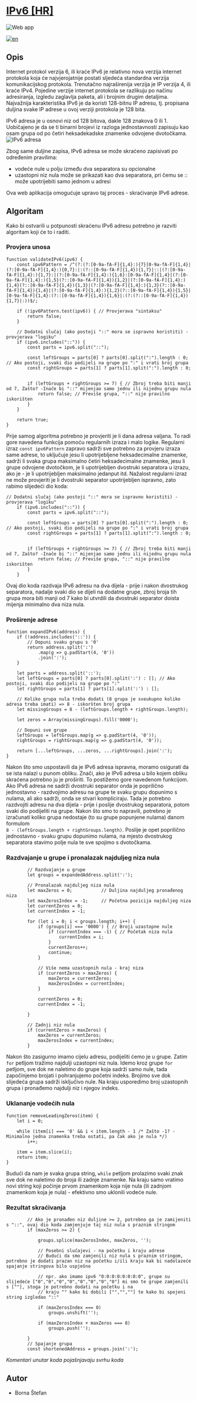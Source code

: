# [IPv6 [HR]](https://boki01.github.io/ipv6-beautifier/)
![Web app](https://github.com/user-attachments/assets/62dc6704-f8c8-49f8-a7d5-a778e1ac2ec4)

[![en](https://img.shields.io/badge/lang-EN-red.svg)](https://github.com/boki01/ipv6-beautifier/blob/main/README.en.md)

## Opis

Internet protokol verzija 6, ili kraće IPv6 je relativno nova verzija internet protokola koja će najvjerojatnije postati sljedeća standardna verzija komunikacijskog protokola. Trenutačno najraširenija verzija je IP verzija 4, ili kraće IPv4. Pojedine verzije internet protokola se razlikuju po načinu adresiranja, izgledu zaglavlja paketa, ali i brojnim drugim detaljima. Najvažnija karakteristika IPv6 je da koristi 128-bitnu IP adresu, tj. propisana duljina svake IP adrese u ovoj verziji protokola je 128 bita.

IPv6 adresa je u osnovi niz od 128 bitova, dakle 128 znakova 0 ili 1. Uobičajeno je da se ti binarni brojevi iz razloga jednostavnosti zapisuju kao osam grupa od po četiri heksadekadske znamenke odvojene dvotočkama.
![IPv6 adresa](https://github.com/user-attachments/assets/6225108e-a1c3-4590-b82a-bda3b20dd267)

Zbog same duljine zapisa, IPv6 adresa se može skraćeno zapisivati po određenim pravilima:
* vodeće nule u polju između dva separatora su opcionalne
* uzastopni niz nula može se prikazati kao dva separatora, pri čemu se :: može upotrijebiti samo jednom u adresi

Ova web aplikacija omogućuje upravo taj proces - skraćivanje IPv6 adrese. 

## Algoritam

Kako bi ostvarili u potpunosti skraćenu IPv6 adresu potrebno je razviti algoritam koji će to i raditi. 

### Provjera unosa
```
function validateIPv6(ipv6) {
    const ipv6Pattern = /^(?:(?:[0-9a-fA-F]{1,4}:){7}[0-9a-fA-F]{1,4}|(?:[0-9a-fA-F]{1,4}:){0,7}:|:(?::[0-9a-fA-F]{1,4}){1,7}|::|(?:[0-9a-fA-F]{1,4}:){1,7}:|(?:[0-9a-fA-F]{1,4}:){1,6}:[0-9a-fA-F]{1,4}|(?:[0-9a-fA-F]{1,4}:){1,5}(?::[0-9a-fA-F]{1,4}){1,2}|(?:[0-9a-fA-F]{1,4}:){1,4}(?::[0-9a-fA-F]{1,4}){1,3}|(?:[0-9a-fA-F]{1,4}:){1,3}(?::[0-9a-fA-F]{1,4}){1,4}|(?:[0-9a-fA-F]{1,4}:){1,2}(?::[0-9a-fA-F]{1,4}){1,5}|[0-9a-fA-F]{1,4}:(?::[0-9a-fA-F]{1,4}){1,6}|:(?:(?::[0-9a-fA-F]{1,4}){1,7}|:))$/;

    if (!ipv6Pattern.test(ipv6)) { // Provjerava "sintaksu"
        return false;
    }

    // Dodatni slučaj (ako postoji "::" mora se ispravno koristiti) - provjerava "logiku"
    if (ipv6.includes("::")) {
        const parts = ipv6.split("::");

        const leftGroups = parts[0] ? parts[0].split(":").length : 0; // Ako postoji, svaki dio podijeli na grupe po ":" i vrati broj grupa
        const rightGroups = parts[1] ? parts[1].split(":").length : 0;


        if (leftGroups + rightGroups >= 7) { // Zbroj treba biti manji od 7, Zašto? -Inače bi "::" mijenjao samo jednu ili nijednu grupu nula
            return false; // Previše grupa, "::" nije pravilno iskorišten
        }
    }

    return true;
}

```
Prije samog algoritma potrebno je provjeriti je li dana adresa valjana. To radi gore navedena funkcija pomoću regularnih izraza i malo logike. 
Regularni izraz `const ipv6Pattern` zapravo sadrži sve potrebno za provjeru izraza same adrese, to uključuje jesu li upotrijebljene heksadecimalne znamenke, sadrži li svaka grupa maksimalno četiri heksadecimalne znamenke, jesu li grupe odvojene dvotočkom, je li upotrijebljen dvostruki separatora u izrazu, ako je - je li upotrijebljen maksimalno jedanput itd.
Nažalost regularni izraz ne može provjeriti je li dvostruki separator upotrijebljen ispravno, zato rabimo slijedeći dio koda:
```
// Dodatni slučaj (ako postoji "::" mora se ispravno koristiti) - provjerava "logiku"
    if (ipv6.includes("::")) {
        const parts = ipv6.split("::");

        const leftGroups = parts[0] ? parts[0].split(":").length : 0; // Ako postoji, svaki dio podijeli na grupe po ":" i vrati broj grupa
        const rightGroups = parts[1] ? parts[1].split(":").length : 0;


        if (leftGroups + rightGroups >= 7) { // Zbroj treba biti manji od 7, Zašto? -Inače bi "::" mijenjao samo jednu ili nijednu grupu nula
            return false; // Previše grupa, "::" nije pravilno iskorišten
        }
    }
```
Ovaj dio koda razdvaja IPv6 adresu na dva dijela - prije i nakon dvostrukog separatora, nadalje svaki dio se dijeli na dodatne grupe, zbroj broja tih grupa mora biti manji od 7 kako bi utvrdili da dvostruki separator doista mijenja minimalno dva niza nula.

### Proširenje adrese

```
function expandIPv6(address) {
    if (!address.includes('::')) {
        // Dopuni svaku grupu s '0'
        return address.split(':')
            .map(g => g.padStart(4, '0'))
            .join(':');
    }

    let parts = address.split('::');
    let leftGroups = parts[0] ? parts[0].split(':') : []; // Ako postoji, svaki dio podijeli na grupe po ":"
    let rightGroups = parts[1] ? parts[1].split(':') : [];

    // Koliko grupa nula treba dodati (8 grupa je sveukupno koliko adresa treba imati) => 8 - iskoršten broj grupa
    let missingGroups = 8 - (leftGroups.length + rightGroups.length);

    let zeros = Array(missingGroups).fill('0000');

    // Dopuni sve grupe
    leftGroups = leftGroups.map(g => g.padStart(4, '0'));
    rightGroups = rightGroups.map(g => g.padStart(4, '0'));

    return [...leftGroups, ...zeros, ...rightGroups].join(':');
}
```
Nakon što smo uspostavili da je IPv6 adresa ispravna, moramo osigurati da se ista nalazi u punom obliku. Znači, ako je IPv6 adresa u bilo kojem obliku skraćena potrebno ju je proširiti. To postižemo gore navedenom funkcijom.
Ako IPv6 adresa ne sadrži dvostruki separator onda je poprilično jednostavno - razdvojimo adresu na grupe te svaku grupu dopunimo s nulama, ali ako sadrži, onda se stvari kompliciraju. 
Tada je potrebno razdvojiti adresu na dva dijela - prije i poslije dvostrukog separatora, potom svaki dio podijeliti na grupe. Nakon što smo to napravili, potrebno je izračunati koliko grupa nedostaje (to su grupe popunjene nulama) danom formulom<br>
`8 - (leftGroups.length + rightGroups.length)`. Poslije je opet poprilično jednostavno - svaku grupu dopunimo nulama, na mjesto dvostrukog separatora stavimo polje nula te sve spojimo s dvotočkama.

### Razdvajanje u grupe i pronalazak najduljeg niza nula

```
        // Razdvajanje u grupe
        let groups = expandedAddress.split(':');

        // Pronalazak najduljeg niza nula
        let maxZeros = 0;           // Duljina najduljeg pronađenog niza
        let maxZerosIndex = -1;     // Početna pozicija najduljeg niza
        let currentZeros = 0;
        let currentIndex = -1;

        for (let i = 0; i < groups.length; i++) {
            if (groups[i] === '0000') { // Broji uzastopne nule
                if (currentIndex === -1) { // Početak niza nula
                    currentIndex = i;
                }
                currentZeros++;
                continue;
            }

            // Više nema uzastopnih nula - kraj niza
            if (currentZeros > maxZeros) {
                maxZeros = currentZeros;
                maxZerosIndex = currentIndex;
            }

            currentZeros = 0;
            currentIndex = -1;

        }

        // Zadnji niz nula
        if (currentZeros > maxZeros) {
            maxZeros = currentZeros;
            maxZerosIndex = currentIndex;
        }
```
Nakon što zasigurno imamo cijelu adresu, podijeliti ćemo je u grupe. Zatim `for` petljom tražimo najdulji uzastopni niz nula.
Idemo kroz grupe `for` petljom, sve dok ne naletimo do grupe koja sadrži samo nule, tada započinjemo brojati i pohranjujemo početni indeks. Brojimo sve dok slijedeća grupa sadrži isključivo nule. Na kraju usporedimo broj uzastopnih grupa i pronađemo najdulji niz i njegov indeks.

### Uklananje vodećih nula

```
function removeLeadingZeros(item) {
    let i = 0;

    while (item[i] === '0' && i < item.length - 1 /* Zašto -1? -Minimalno jedna znamenka treba ostati, pa čak ako je nula */)
        i++;

    item = item.slice(i);
    return item;
}
```
Budući da nam je svaka grupa string, `while` petljom prolazimo svaki znak sve dok ne naletimo do broja ili zadnje znamenke. Na kraju samo vratimo novi string koji počinje prvom znamenkom koja nije nula (ili zadnjom znamenkom koja je nula) - efektivno smo uklonili vodeće nule.

### Rezultat skraćivanja

```
        // Ako je pronađen niz duljine >= 2, potrebno ga je zamijeniti s "::", ovaj dio koda zamjenjuje taj niz nula s praznim stringom
        if (maxZeros >= 2) {

            groups.splice(maxZerosIndex, maxZeros, '');

            // Posebni slučajevi - na početku i kraju adrese
            // Budući da smo zamjenili niz nula s praznim stringom, potrebno je dodati prazan niz na početku i/ili kraju kak bi nadolazeće spajanje stringova bilo uspješno

            // npr. ako imamo ipv6 "0:0:0:0:0:0:0:0", grupe su slijedeće ["0","0","0","0","0","0","0","0"] mi smo te grupe zamjenili s [""], stoga je potrebno dodati na početku i na
            // kraju "" kako bi dobili ["","",""] te kako bi spojeni string izgledao "::"

            if (maxZerosIndex === 0)
                groups.unshift('');

            if (maxZerosIndex + maxZeros === 8)
                groups.push('');

        }
        // Spajanje grupa
        const shortenedAddress = groups.join(':');
```

*Komentari unutar koda pojašnjavaju svrhu koda*

## Autor
- Borna Štefan
